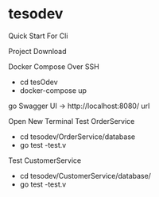 # tesodev

Quick Start For Cli

Project Download

Docker Compose Over SSH
  - cd tesOdev
  - docker-compose up

go Swagger UI -> http://localhost:8080/ url

Open New Terminal
Test OrderService
  - cd tesodev/OrderService/database
  - go test -test.v
  
 Test CustomerService
  - cd tesodev/CustomerService/database/
  - go test -test.v
  
  
